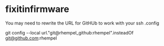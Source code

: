 # fixitinfirmware

You may need to rewrite the URL for GitHUb to work with your ssh .config

 git config --local url."git@rhempel_github:rhempel".insteadOf git@github.com:rhempel